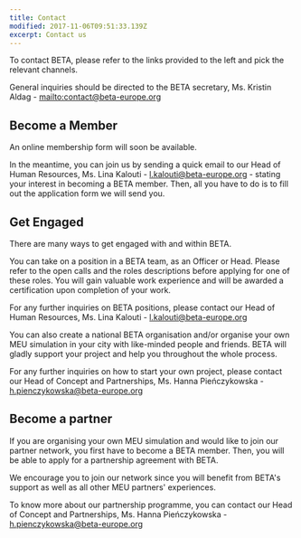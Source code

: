 ```yaml
---
title: Contact
modified: 2017-11-06T09:51:33.139Z
excerpt: Contact us
---
```

To contact BETA, please refer to the links provided to the left and pick the relevant channels. 

General inquiries should be directed to the BETA secretary, Ms. Kristin Aldag - <mailto:contact@beta-europe.org>

## Become a Member

An online membership form will soon be available. 

In the meantime, you can join us by sending a quick email to our Head of Human Resources, Ms. Lina Kalouti - [l.kalouti@beta-europe.org](l.kalouti@beta-europe.org) - stating your interest in becoming a BETA member. Then, all you have to do is to fill out the application form we will send you. 

## Get Engaged

There are many ways to get engaged with and within BETA. 

You can take on a position in a BETA team, as an Officer or Head. 
Please refer to the open calls and the roles descriptions before applying for one of these roles. 
You will gain valuable work experience and will be awarded a certification upon completion of your work. 

For any further inquiries on BETA positions, please contact our Head of Human Resources, Ms. Lina Kalouti - [l.kalouti@beta-europe.org](l.kalouti@beta-europe.org)

You can also create a national BETA organisation and/or organise your own MEU simulation in your city with like-minded people and friends. 
BETA will gladly support your project and help you throughout the whole process.

For any further inquiries on how to start your own project, please contact our Head of Concept and Partnerships, Ms. Hanna Pieńczykowska - [h.pienczykowska@beta-europe.org](h.pienczykowska@beta-europe.org)

## Become a partner

If you are organising your own MEU simulation and would like to join our partner network, you first have to become a BETA member. 
Then, you will be able to apply for a partnership agreement with BETA. 

We encourage you to join our network since you will benefit from BETA's support as well as all other MEU partners' experiences. 

To know more about our partnership programme, you can contact our Head of Concept and Partnerships, Ms. Hanna Pieńczykowska - [h.pienczykowska@beta-europe.org](h.pienczykowska@beta-europe.org)
